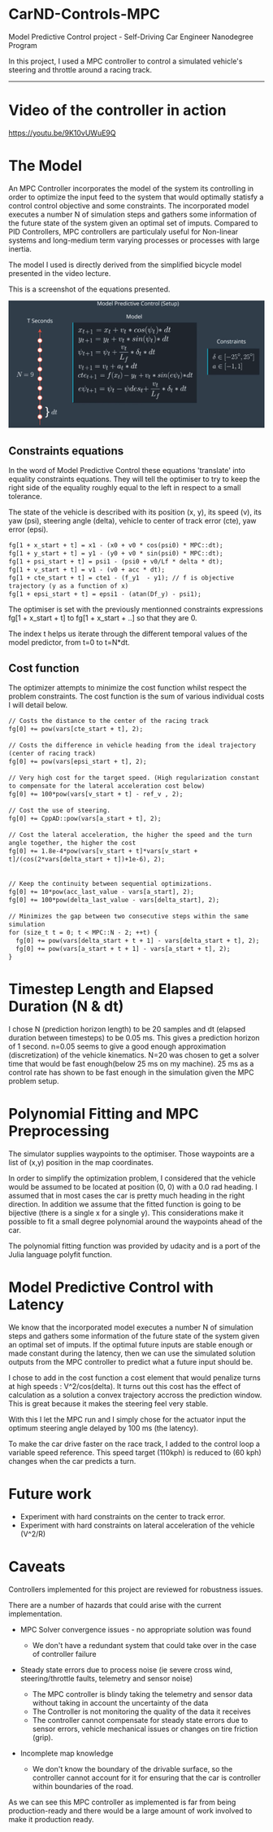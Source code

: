 # CarND-Controls-MPC
Model Predictive Control project - Self-Driving Car Engineer Nanodegree Program

In this project, I used a MPC controller to control a simulated vehicle's steering and throttle around a racing track.

---

# Video of the controller in action
https://youtu.be/9K10vUWuE9Q

# The Model

An MPC Controller incorporates the model of the system its controlling in order to optimize the input feed to the system that would optimally statisfy a control control objective and some constraints.
The incorporated model executes a number N of simulation steps and gathers some information of the future state of the system given an optimal set of imputs.
Compared to PID Controllers, MPC controllers are particulaly useful for Non-linear systems and long-medium term varying processes or processes with large inertia.

The model I used is directly derived from the simplified bicycle model presented in the video lecture. 

This is a screenshot of the equations presented.

![Simplified bicycle model equations (image)](MPC_equations.png?raw=true "Simplified bicycle model equations")

## Constraints equations

In the word of Model Predictive Control these equations 'translate' into equality constraints equations.
They will tell the optimiser to try to keep the right side of the equality roughly equal to the left in respect to a small tolerance. 

The state of the vehicle is described with its position (x, y), its speed (v), its yaw (psi), steering angle (delta), vehicle to center of track error (cte), yaw error (epsi).



    
    fg[1 + x_start + t] = x1 - (x0 + v0 * cos(psi0) * MPC::dt);
    fg[1 + y_start + t] = y1 - (y0 + v0 * sin(psi0) * MPC::dt);
    fg[1 + psi_start + t] = psi1 - (psi0 + v0/Lf * delta * dt);
    fg[1 + v_start + t] = v1 - (v0 + acc * dt);
    fg[1 + cte_start + t] = cte1 - (f_y1  - y1); // f is objective trajectory (y as a function of x)
    fg[1 + epsi_start + t] = epsi1 - (atan(Df_y) - psi1);
    

The optimiser is set with the previously mentionned constraints expressions fg[1 + x_start + t] to fg[1 + x_start + ..] so that they are 0.

The index t helps us iterate through the different temporal values of the model predictor, from t=0 to t=N*dt.


## Cost function

The optimizer attempts to minimize the cost function whilst respect the problem constraints.
The cost function is the sum of various individual costs I will detail below.

    
    // Costs the distance to the center of the racing track
    fg[0] += pow(vars[cte_start + t], 2);  
    
    // Costs the difference in vehicle heading from the ideal trajectory (center of racing track)
    fg[0] += pow(vars[epsi_start + t], 2); 
    
    // Very high cost for the target speed. (High regularization constant to compensate for the lateral acceleration cost below)
    fg[0] += 100*pow(vars[v_start + t] - ref_v , 2); 
    
    // Cost the use of steering.
    fg[0] += CppAD::pow(vars[a_start + t], 2);
    
    // Cost the lateral acceleration, the higher the speed and the turn angle together, the higher the cost
    fg[0] += 1.8e-4*pow(vars[v_start + t]*vars[v_start + t]/(cos(2*vars[delta_start + t])+1e-6), 2);
    
    
    // Keep the continuity between sequential optimizations.
    fg[0] += 10*pow(acc_last_value - vars[a_start], 2);
    fg[0] += 100*pow(delta_last_value - vars[delta_start], 2);
    
    // Minimizes the gap between two consecutive steps within the same simulation
    for (size_t t = 0; t < MPC::N - 2; ++t) {
      fg[0] += pow(vars[delta_start + t + 1] - vars[delta_start + t], 2);
      fg[0] += pow(vars[a_start + t + 1] - vars[a_start + t], 2);
    }
    


# Timestep Length and Elapsed Duration (N & dt)

I chose N (prediction horizon length) to be 20 samples and dt (elapsed duration between timesteps) to be 0.05 ms.
This gives a prediction horizon of 1 second.
n=0.05 seems to give a good enough approximation (discretization) of the vehicle kinematics.
N=20 was chosen to get a solver time that would be fast enough(below 25 ms on my machine). 25 ms as a control rate has shown to be fast enough in the simulation given the MPC problem setup.


# Polynomial Fitting and MPC Preprocessing

The simulator supplies waypoints to the optimiser.
Those waypoints are a list of (x,y) position in the map coordinates.

In order to simplify the optimization problem, I considered that the vehicle would be assumed to be located at position (0, 0) with a 0.0 rad heading.
I assumed that in most cases the car is pretty much heading in the right direction. In addition we assume that the fitted function is going to be bijective (there is a single x for a single y). This considerations make it possible to fit a small degree polynomial around the waypoints ahead of the car.

The polynomial fitting function was provided by udacity and is a port of the Julia language polyfit function. 

# Model Predictive Control with Latency

We know that the incorporated model executes a number N of simulation steps and gathers some information of the future state of the system given an optimal set of imputs. If the optimal future inputs are stable enough or made constant during the latency, then we can use the simulated solution outputs from the MPC controller to predict what a future input should be.

I chose to add in the cost function a cost element that would penalize turns at high speeds : V^2/cos(delta). It turns out this cost has the effect of calculation as a solution a convex trajectory accross the prediction window. This is great because it makes the steering feel very stable.

With this I let the MPC run and I simply chose for the actuator input the optimum steering angle delayed by 100 ms (the latency).

To make the car drive faster on the race track, I added to the control loop a variable speed reference.
This speed target (110kph) is reduced to (60 kph) changes when the car predicts a turn.


# Future work
  - Experiment with hard constraints on the center to track error.
  - Experiment with hard constraints on lateral acceleration of the vehicle (V^2/R) 

# Caveats

Controllers implemented for this project are reviewed for robustness issues.

There are a number of hazards that could arise with the current implementation. 

* MPC Solver convergence issues - no appropriate solution was found
  - We don't have a redundant system that could take over in the case of controller failure

* Steady state errors due to process noise (ie severe cross wind, steering/throttle faults, telemetry and sensor noise)
  -  The MPC controller is blindy taking the telemetry and sensor data without taking in account the uncertainty of the data
  - The Controller is not monitoring the quality of the data it receives
  - The controller cannot compensate for steady state errors due to sensor errors, vehicle mechanical issues or changes on tire friction (grip).

* Incomplete map knowledge
  - We don't know the boundary of the drivable surface, so the controller cannot account for it for ensuring that the car is controller within boundaries of the road.


As we can see this MPC controller as implemented is far from being production-ready and there would be a large amount of work involved to make it production ready. 

